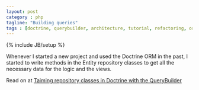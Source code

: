 ```yaml
---
layout: post
category : php
tagline: "Building queries"
tags : [doctrine, querybuilder, architecture, tutorial, refactoring, orm]
---
```

{% include JB/setup %}

Whenever I started a new project and used the Doctrine ORM in the past, I started to write methods in the Entity repository classes to get all the necessary data for the logic and the views.

Read on at [Taiming repository classes in Doctrine with the QueryBuilder](http://drafts.easybib.com/post/44139111915/taiming-repository-classes-in-doctrine-with-the)

